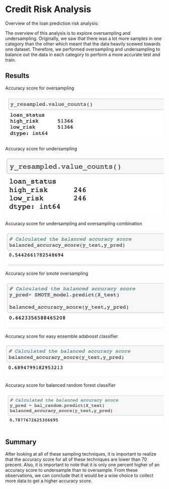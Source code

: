 # Credit Risk Analysis

Overview of the loan prediction risk analysis:

The overview of this analysis is to explore oversampling and undersampling. Originally, we saw that there was a lot more samples in one category than the other which meant that the data heavily scewed towards one dataset. Therefore, we performed oversampling and undersampling to balance out the data in each category to perform a more accurate test and train.


## Results

Accuracy score for oversampling

![](./Resources/oversampling.png)

Accuracy score for undersampling

![](./Resources/undersampling.png)

Accuracy score for undersampling and oversampling combination 

![](./Resources/combination.png)

Accuracy score for smote oversampling

![](./Resources/smote_oversampling.png)

Accuracy score for easy ensemble adaboost classifier 

![](./Resources/easy_ensemble_adaboost_classifier.png)

Accuracy score for balanced random forest classifier 

![](./Resources/balanced_random_forest_classifier.png)



## Summary

After looking at all of these sampling techniques, it is important to realize that the accuracy score for all of these techniques are lower than 70 precent. Also, it is important to note that it is only one percent higher of an accuracy score to undersample than to oversample. From these observations, we can conclude that it would be a wise choice to collect more data to get a higher accuracy score.

